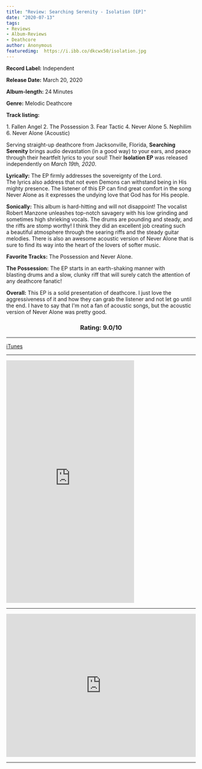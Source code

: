 ```yaml
---
title: "Review: Searching Serenity - Isolation [EP]"
date: "2020-07-13"
tags:
- Reviews
- Album-Reviews
- Deathcore
author: Anonymous
featuredimg:  https://i.ibb.co/dkcwx50/isolation.jpg
---
```


**Record Label:** Independent 

**Release Date:** March 20, 2020

**Album-length:** 24 Minutes

**Genre:** Melodic Deathcore

**Track listing:**

1\. Fallen Angel
2\. The Possession
3\. Fear Tactic
4\. Never Alone
5\. Nephilim
6\. Never Alone (Acoustic)

Serving straight-up deathcore from Jacksonville, Florida, **Searching Serenity** brings audio devastation (in a good way) to your ears, and peace through their heartfelt lyrics to your soul! Their **Isolation EP** was released independently on _March 19th, 2020_.

**Lyrically:** The EP firmly addresses the sovereignty of the Lord. The lyrics also address that not even Demons can withstand being in His mighty presence. The listener of this EP can find great comfort in the song Never Alone as it expresses the undying love that God has for His people.

**Sonically:** This album is hard-hitting and will not disappoint! The vocalist Robert Manzone unleashes top-notch savagery with his low grinding and sometimes high shrieking vocals. The drums are pounding and steady, and the riffs are stomp worthy! I think they did an excellent job creating such a beautiful atmosphere through the searing riffs and the steady guitar melodies. There is also an awesome acoustic version of Never Alone that is sure to find its way into the heart of the lovers of softer music.

**Favorite Tracks:** The Possession and Never Alone.

**The Possession:** The EP starts in an earth-shaking manner with blasting drums and a slow, clunky riff that will surely catch the attention of any deathcore fanatic!

**Overall:** This EP is a solid presentation of deathcore. I just love the aggressiveness of it and how they can grab the listener and not let go until the end. I have to say that I'm not a fan of acoustic songs, but the acoustic version of Never Alone was pretty good.

<h3 style="text-align:center;">Rating: 9.0/10</h3>

<hr>

[iTunes](https://music.apple.com/ca/album/isolation-ep/1504518666)

* * *

<iframe style="border: 0; width: 340px; height: 644px;" src="https://bandcamp.com/EmbeddedPlayer/album=1109134708/size=large/bgcol=ffffff/linkcol=0687f5/transparent=true/" seamless><a href="https://searchingserenity.bandcamp.com/album/isolation">Isolation by Searching Serenity</a></iframe>

* * *

<iframe src="https://open.spotify.com/embed/album/0xsGUIjO83mt8zAhHSKmFt" style="border: 0; width: 100%; height: 380px;" allowfullscreen allow="encrypted-media"></iframe>


<hr>

